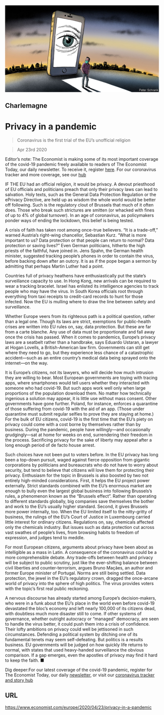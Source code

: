 ![](./images/20200425_EUD000_0.jpg)

## Charlemagne

# Privacy in a pandemic

> Coronavirus is the first trial of the EU’s unofficial religion

> Apr 23rd 2020

Editor’s note: The Economist is making some of its most important coverage of the covid-19 pandemic freely available to readers of The Economist Today, our daily newsletter. To receive it, register [here](https://www.economist.com//newslettersignup). For our coronavirus tracker and more coverage, see our [hub](https://www.economist.com//coronavirus)

IF THE EU had an official religion, it would be privacy. A devout priesthood of EU officials and politicians preach that only their privacy laws can lead to salvation. Holy texts, such as the General Data Protection Regulation or the ePrivacy Directive, are held up as wisdom the whole world would be better off following. Such is the regulatory clout of Brussels that much of it often does. Those who break such strictures are smitten (or whacked with fines of up to 4% of global turnover). In an age of coronavirus, as policymakers ponder ways of ending the lockdown, this belief is being tested.

A crisis of faith has taken root among once-true believers. “It is a trade-off,” warned Austria’s right-wing chancellor, Sebastian Kurz. “What is more important to us? Data protection or that people can return to normal? Data protection or saving lives?” Even German politicians, hitherto the high priests of the faithful, have joined in. Jens Spahn, the German health minister, suggested tracking people’s phones in order to contain the virus, before backing down after an outcry. It is as if the pope began a sermon by admitting that perhaps Martin Luther had a point.

Countries full of privacy heathens have enthusiastically put the state’s surveillance capacity to use. In Hong Kong, new arrivals can be required to wear a tracking bracelet. Israel has enlisted its intelligence agencies to track people who may have the virus. In South Korea officials root through everything from taxi receipts to credit-card records to hunt for those infected. Now the EU is mulling where to draw the line between safety and surveillance.

Whether Europe veers from its righteous path is a political question, rather than a legal one. Though its laws are strict, exemptions for public-health crises are written into EU rules on, say, data protection. But these are far from a carte blanche. Any use of data must be proportionate and fall away once the crisis has passed. When it comes to pandemics, Europe’s privacy laws are a seatbelt rather than a handbrake, says Eduardo Ustaran, a lawyer at Hogan Lovells, a British-American law firm. Governments can still get where they need to go, but they experience less chance of a catastrophic accident—such as an entire country’s medical data being sprayed onto the internet—on the way.

It is Europe’s citizens, not its lawyers, who will decide how much intrusion they are willing to bear. Most European governments are toying with tracing apps, where smartphones would tell users whether they interacted with someone who had covid-19. But such apps work well only when large proportions of the population download them. No matter how technically ingenious a solution may appear, it is little use without mass consent. Other governments have gone further. Poland, for instance, enforces a quarantine of those suffering from covid-19 with the aid of an app. (Those under quarantine must submit regular selfies to prove they are staying at home.) For the bulk of EU citizens, covid-19 is the first time that the EU’s piety on privacy could come with a cost borne by themselves rather than by business. During the pandemic, people have willingly—and occasionally grudgingly—sat at home for weeks on end, surrendering their freedom in the process. Sacrificing privacy for the sake of liberty may appeal after a long enough period of de facto house arrest.

Such choices have not been put to voters before. In the EU privacy has long been a top-down pursuit, waged against fierce opposition from gigantic corporations by politicians and bureaucrats who do not have to worry about security, but tend to believe that citizens will love them for protecting their privacy. Enthusiasm for the topic in Brussels is also boosted by two not entirely high-minded considerations. First, it helps the EU project power externally. Strict standards combined with the EU’s enormous market are enough to bully even the largest global business into following Brussels’s rules, a phenomenon known as the “Brussels effect”. Rather than operating to different standards globally, big companies save themselves the bother and work to the EU’s usually higher standard. Second, it gives Brussels more power internally, too. When the EU limited itself to the nitty-gritty of business, the rulings of the EU’s Court of Justice in Luxembourg carried little interest for ordinary citizens. Regulations on, say, chemicals affected only the chemicals industry. But issues such as data protection cut across vast swathes of people’s lives, from browsing habits to freedom of expression, and judges tend to meddle.

For most European citizens, arguments about privacy have been about as intelligible as a mass in Latin. A consequence of the coronavirus could be a more comprehensible debate. Any trade-offs between health and privacy will be subject to public scrutiny, just like the ever-shifting balance between civil liberties and counter-terrorism, argues Bruno Maçães, an author and former Europe minister of Portugal. Norms are still being settled. Data protection, the jewel in the EU’s regulatory crown, dragged the once-arcane world of privacy into the sphere of high politics. The virus provides voters with the topic’s first real public reckoning.

A nervous discourse has already started among Europe’s decision-makers, who were in a funk about the EU’s place in the world even before covid-19 devastated the bloc’s economy and left nearly 100,000 of its citizens dead, with doubtless much more disaster still to come. If other systems of governance, whether outright autocracy or “managed” democracy, are seen to handle the virus better, it could push them into a crisis of confidence. Their lofty ambitions on privacy could well be jettisoned in such circumstances. Defending a political system by ditching one of its fundamental tenets may seem self-defeating. But politics is a results business. EU governments will be judged on how quickly life returns to normal, with states that used heavy-handed surveillance the obvious comparison. If a gap emerges, even the apostles of privacy may find it hard to keep the faith. ■

Dig deeper:For our latest coverage of the covid-19 pandemic, register for The Economist Today, our daily [newsletter](https://www.economist.com//newslettersignup), or visit our [coronavirus tracker and story hub](https://www.economist.com//coronavirus)

## URL

https://www.economist.com/europe/2020/04/23/privacy-in-a-pandemic
